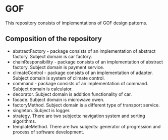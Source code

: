 # GOF

This repository consists of implementations of
GOF design patterns.

## Composition of the repository

- abstractFactory - package consists of
 an implementation of abstract factory. Subject
  domain is car factory.
- chainResponsibility - package consists of
 an implementation of abstract factory. Subject domain
 is payment service. 
- climateControl - package consists of an
 implementation of adapter. Subject domain
 is system of climate control.
- command - package consists of an
 implementation of command. Subject domain
 is calculator.
- decorator. Subject domain is
 addition functionality of car.
- facade. Subject domain is
microwave owen.
- factoryMethod. Subject domain is a different
type of transport service.
- singleton. Subject is logger.
- strategy. There are two subjects: 
navigation system and sorting algorithms.
- templateMethod. There are two subjects:
generator of progression and process of software
development.
